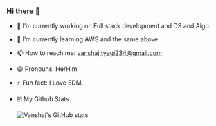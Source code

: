 ### Hi there 👋

<!--
**vanshajtyagi/vanshajtyagi** is a ✨ _special_ ✨ repository because its `README.md` (this file) appears on your GitHub profile.

Here are some ideas to get you started:
-->
- 🔭 I’m currently working on Full stack development and DS and Algo
- 🌱 I’m currently learning AWS and the same above.
- 📫 How to reach me: vanshaj.tyagi234@gmail.com
- 😄 Pronouns: He/Him
- ⚡ Fun fact: I Love EDM.
- ☑️ My Github Stats



     ![Vanshaj's GitHub stats](https://github-readme-stats.vercel.app/api?username=vanshajtyagi&show_icons=true&theme=midnight-purple&count_private=true)


<!--

- 👯 I’m looking to collaborate on ...
- 🤔 I’m looking for help with ...
- 💬 Ask me about ...
-  -->
